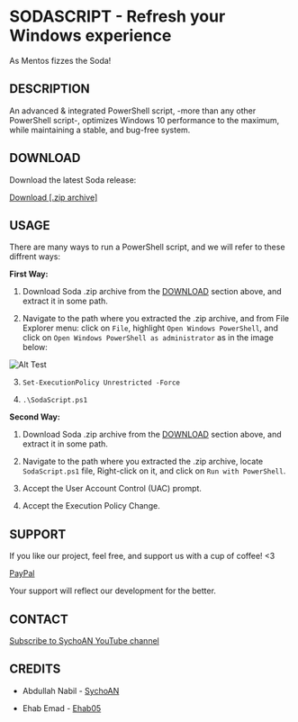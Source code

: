 # SODASCRIPT - Refresh your Windows experience

As Mentos fizzes the Soda!

## DESCRIPTION

An advanced & integrated PowerShell script, -more than any other PowerShell script-, optimizes Windows 10 performance to the maximum, while maintaining a stable, and bug-free system.

## DOWNLOAD

Download the latest Soda release:

[Download [.zip archive]](LINK_HERE)

## USAGE

There are many ways to run a PowerShell script, and we will refer to these diffrent ways:

**First Way:** 

1. Download Soda .zip archive from the [DOWNLOAD](LINK_HERE) section above, and extract it in some path.

2. Navigate to the path where you extracted the .zip archive, and from File Explorer menu: click on ```File```, highlight ```Open Windows PowerShell```, and click on ```Open Windows PowerShell as administrator``` as in the image below:

![Alt Test]()

3. ```Set-ExecutionPolicy Unrestricted -Force```

4. ```.\SodaScript.ps1```


**Second Way:** 

1. Download Soda .zip archive from the [DOWNLOAD](LINK_HERE) section above, and extract it in some path.

2. Navigate to the path where you extracted the .zip archive, locate ```SodaScript.ps1``` file, Right-click on it, and click on ```Run with PowerShell```.

3. Accept the User Account Control (UAC) prompt.

4. Accept the Execution Policy Change.

## SUPPORT

If you like our project, feel free, and support us with a cup of coffee! <3

[PayPal](LINK_HERE)

Your support will reflect our development for the better.

## CONTACT

[Subscribe to SychoAN YouTube channel](https://www.youtube.com/c/SychoAN)

## CREDITS

- Abdullah Nabil - [SychoAN](https://t.me/Sycho_AN)

- Ehab Emad - [Ehab05](https://t.me/Ehab05)
